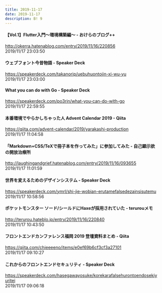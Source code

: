 ```yaml
---
title: 2019-11-17
date: 2019-11-17
description: B! 9
---
```


#### 【Vol.1】Flutter入門〜環境構築編〜 - おけらのブログ++
http://okerra.hatenablog.com/entry/2019/11/16/220856<br>
2019/11/17 23:03:50<br>


#### ウェブフォント今昔物語 - Speaker Deck
https://speakerdeck.com/takanorip/uebuhuontojin-xi-wu-yu<br>
2019/11/17 23:03:00<br>


#### What you can do with Go - Speaker Deck
https://speakerdeck.com/po3rin/what-you-can-do-with-go<br>
2019/11/17 22:59:55<br>


#### 本番環境でやらかしちゃった人 Advent Calendar 2019 - Qiita
https://qiita.com/advent-calendar/2019/yarakashi-production<br>
2019/11/17 11:04:58<br>


#### 「Markdown+CSS/TeXで冊子本を作ってみた」に参加してみた - 自己顕示欲の開放治療所
http://laughingandgrief.hatenablog.com/entry/2019/11/16/093655<br>
2019/11/17 11:01:59<br>


#### 世界を変えるためのデザインシステム - Speaker Deck
https://speakerdeck.com/ymrl/shi-jie-wobian-erutamefalsedezainsisutemu<br>
2019/11/17 10:58:56<br>


#### ポケットモンスター ソード/シールドにHaxeが採用されていた - terurouメモ
http://terurou.hateblo.jp/entry/2019/11/16/220840<br>
2019/11/17 10:43:50<br>


#### フロントエンドカンファレンス福岡 2019 登壇資料まとめ - Qiita
https://qiita.com/chieeeeno/items/e0ef69b6cf3cf3a27101<br>
2019/11/17 09:10:27<br>


#### これからのフロントエンドセキュリティ - Speaker Deck
https://speakerdeck.com/hasegawayosuke/korekarafalsehurontoendosekiyuritei<br>
2019/11/17 09:06:18<br>


